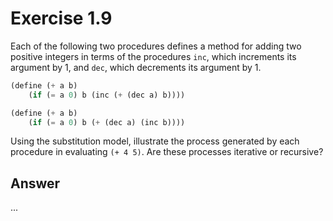 # Exercise 1.9

Each of the following two procedures defines a method for adding two positive
integers in terms of the procedures `inc`, which increments its argument by 1,
and `dec`, which decrements its argument by 1.

```scheme
(define (+ a b)
    (if (= a 0) b (inc (+ (dec a) b))))
```

```scheme
(define (+ a b)
    (if (= a 0) b (+ (dec a) (inc b))))
```

Using the substitution model, illustrate the process generated by each procedure
in evaluating `(+ 4 5)`. Are these processes iterative or recursive?

## Answer

...
